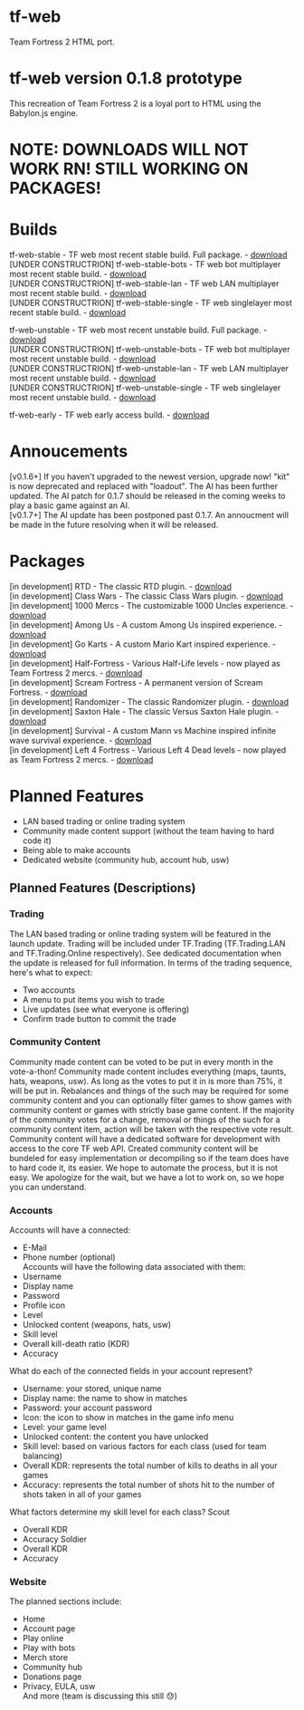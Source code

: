 # tf-web
Team Fortress 2 HTML port.

# tf-web version 0.1.8 prototype

This recreation of Team Fortress 2 is a loyal port to HTML using the Babylon.js engine.

# NOTE: DOWNLOADS WILL NOT WORK RN! STILL WORKING ON PACKAGES!

# Builds
tf-web-stable - TF web most recent stable build. Full package. - <a href="" download>download</a><br>
[UNDER CONSTRUCTRION] tf-web-stable-bots - TF web bot multiplayer most recent stable build. - <a href="" download>download</a><br>
[UNDER CONSTRUCTRION] tf-web-stable-lan - TF web LAN multiplayer most recent stable build. - <a href="" download>download</a><br>
[UNDER CONSTRUCTRION] tf-web-stable-single - TF web singlelayer most recent stable build. - <a href="" download>download</a>

tf-web-unstable - TF web most recent unstable build. Full package. - <a href="" download>download</a><br>
[UNDER CONSTRUCTRION] tf-web-unstable-bots - TF web bot multiplayer most recent unstable build. - <a href="" download>download</a><br>
[UNDER CONSTRUCTRION] tf-web-unstable-lan - TF web LAN multiplayer most recent unstable build. - <a href="" download>download</a><br>
[UNDER CONSTRUCTRION] tf-web-unstable-single - TF web singlelayer most recent unstable build. - <a href="" download>download</a>

tf-web-early - TF web early access build. - <a href="" download>download</a>

# Annoucements
[v0.1.6+] If you haven't upgraded to the newest version, upgrade now! "kit" is now deprecated and replaced with "loadout". The AI has been further updated. The AI patch for 0.1.7 should be released in the coming weeks to play a basic game against an AI.<br>
[v0.1.7+] The AI update has been postponed past 0.1.7. An annoucment will be made in the future resolving when it will be released.

# Packages
[in development] RTD - The classic RTD plugin. - <a href="" download>download</a><br>
[in development] Class Wars - The classic Class Wars plugin. - <a href="" download>download</a><br>
[in development] 1000 Mercs - The customizable 1000 Uncles experience. - <a href="" download>download</a><br>
[in development] Among Us - A custom Among Us inspired experience. - <a href="" download>download</a><br>
[in development] Go Karts - A custom Mario Kart inspired experience. - <a href="" download>download</a><br>
[in development] Half-Fortress - Various Half-Life levels - now played as Team Fortress 2 mercs. - <a href="" download>download</a><br>
[in development] Scream Fortress - A permanent version of Scream Fortress. - <a href="" download>download</a><br>
[in development] Randomizer - The classic Randomizer plugin. - <a href="" download>download</a><br>
[in development] Saxton Hale - The classic Versus Saxton Hale plugin. - <a href="" download>download</a><br>
[in development] Survival - A custom Mann vs Machine inspired infinite wave survival experience. - <a href="" download>download</a><br>
[in development] Left 4 Fortress - Various Left 4 Dead levels - now played as Team Fortress 2 mercs. - <a href="" download>download</a><br>

# Planned Features
- LAN based trading or online trading system
- Community made content support (without the team having to hard code it)
- Being able to make accounts
- Dedicated website (community hub, account hub, usw)


## Planned Features (Descriptions)
### Trading
The LAN based trading or online trading system will be featured in the launch update.
Trading will be included under TF.Trading (TF.Trading.LAN and TF.Trading.Online respectively).
See dedicated documentation when the update is released for full information.
In terms of the trading sequence, here's what to expect:
- Two accounts
- A menu to put items you wish to trade
- Live updates (see what everyone is offering)
- Confirm trade button to commit the trade

### Community Content
Community made content can be voted to be put in every month in the vote-a-thon!
Community made content includes everything (maps, taunts, hats, weapons, usw).
As long as the votes to put it in is more than 75%, it will be put in.
Rebalances and things of the such may be required for some community content and you can optionally filter games to show games with community content or games with strictly base game content.
If the majority of the community votes for a change, removal or things of the such for a community content item, action will be taken with the respective vote result.
Community content will have a dedicated software for development with access to the core TF web API.
Created community content will be bundeled for easy implementation or decompiling so if the team does have to hard code it, its easier.
We hope to automate the process, but it is not easy.
We apologize for the wait, but we have a lot to work on, so we hope you can understand.

### Accounts
Accounts will have a connected:
- E-Mail
- Phone number (optional)
<br>Accounts will have the following data associated with them:
- Username
- Display name
- Password
- Profile icon
- Level
- Unlocked content (weapons, hats, usw)
- Skill level
- Overall kill-death ratio (KDR)
- Accuracy

What do each of the connected fields in your account represent?
- Username: your stored, unique name
- Display name: the name to show in matches
- Password: your account password
- Icon: the icon to show in matches in the game info menu
- Level: your game level
- Unlocked content: the content you have unlocked
- Skill level: based on various factors for each class (used for team balancing)
- Overall KDR: represents the total number of kills to deaths in all your games
- Accuracy: represents the total number of shots hit to the number of shots taken in all of your games

What factors determine my skill level for each class?
Scout
- Overall KDR
- Accuracy
Soldier
- Overall KDR
- Accuracy

### Website
The planned sections include:
- Home
- Account page
- Play online
- Play with bots
- Merch store
- Community hub
- Donations page
- Privacy, EULA, usw
<br>And more (team is discussing this still 😓)
